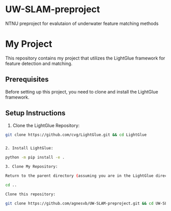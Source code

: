 # UW-SLAM-preproject
NTNU preproject for evalutaion of underwater feature matching methods

# My Project

This repository contains my project that utilizes the LightGlue framework for feature detection and matching. 

## Prerequisites

Before setting up this project, you need to clone and install the LightGlue framework.

## Setup Instructions

1. Clone the LightGlue Repository:
   
```bash
git clone https://github.com/cvg/LightGlue.git && cd LightGlue


2. Install LightGlue:

python -m pip install -e .

3. Clone My Repository:

Return to the parent directory (assuming you are in the LightGlue directory):

cd ..

Clone this repository:

git clone https://github.com/agnesvb/UW-SLAM-preproject.git && cd UW-SLAM-preproject

